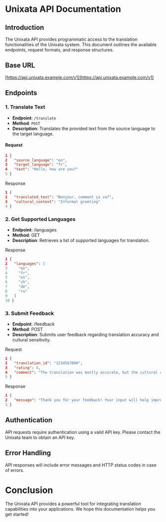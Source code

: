 # Unixata API Documentation

## Introduction

The Unixata API provides programmatic access to the translation functionalities of the Unixata system. This document outlines the available endpoints, request formats, and response structures.

## Base URL


[https://api.unixata.example.com/v1](https://api.unixata.example.com/v1) 


## Endpoints

### 1. Translate Text

- **Endpoint**: `/translate`
- **Method**: `POST`
- **Description**: Translates the provided text from the source language to the target language.

#### Request

```json
1 {
2   "source_language": "en",
3   "target_language": "fr",
4   "text": "Hello, how are you?"
5 }
```

Response

```json
1 {
2   "translated_text": "Bonjour, comment ça va?",
3   "cultural_context": "Informal greeting"
4 }
```

### 2. Get Supported Languages

- **Endpoint**: /languages
- **Method**: GET
- **Description**: Retrieves a list of supported languages for translation.

Response

```json
1 {
2   "languages": [
3     "en",
4     "fr",
5     "es",
6     "zh",
7     "de",
8     "ru"
9   ]
10 }
```

### 3. Submit Feedback

- **Endpoint**: /feedback
- **Method**: POST
- **Description**: Submits user feedback regarding translation accuracy and cultural sensitivity.

Request

```json
1 {
2   "translation_id": "1234567890",
3   "rating": 4,
4   "comment": "The translation was mostly accurate, but the cultural context was off."
5 }
```

Response

```json
1 {
2   "message": "Thank you for your feedback! Your input will help improve the system."
3 }
```

## Authentication
API requests require authentication using a valid API key. Please contact the Unixata team to obtain an API key.

## Error Handling
API responses will include error messages and HTTP status codes in case of errors.

# Conclusion
The Unixata API provides a powerful tool for integrating translation capabilities into your applications. We hope this documentation helps you get started!
